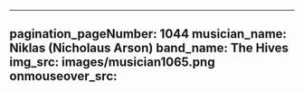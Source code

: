 ------
pagination_pageNumber: 1044
musician_name: Niklas (Nicholaus Arson)
band_name: The Hives
img_src: images/musician1065.png
onmouseover_src: 
------